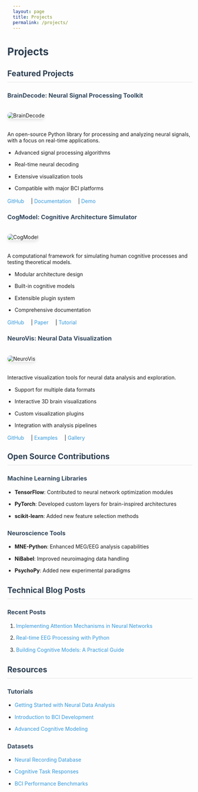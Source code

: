 ```yaml
---
layout: page
title: Projects
permalink: /projects/
---
```


# Projects

## Featured Projects

### BrainDecode: Neural Signal Processing Toolkit
![BrainDecode](/assets/images/placeholder-project1.jpg)

An open-source Python library for processing and analyzing neural signals, with a focus on real-time applications.
- Advanced signal processing algorithms
- Real-time neural decoding
- Extensive visualization tools
- Compatible with major BCI platforms

[GitHub](https://github.com/) | [Documentation](https://docs.example.com) | [Demo](https://demo.example.com)

### CogModel: Cognitive Architecture Simulator
![CogModel](/assets/images/placeholder-project2.jpg)

A computational framework for simulating human cognitive processes and testing theoretical models.
- Modular architecture design
- Built-in cognitive models
- Extensible plugin system
- Comprehensive documentation

[GitHub](https://github.com/) | [Paper](https://paper.example.com) | [Tutorial](https://tutorial.example.com)

### NeuroVis: Neural Data Visualization
![NeuroVis](/assets/images/placeholder-project3.jpg)

Interactive visualization tools for neural data analysis and exploration.
- Support for multiple data formats
- Interactive 3D brain visualizations
- Custom visualization plugins
- Integration with analysis pipelines

[GitHub](https://github.com/) | [Examples](https://examples.example.com) | [Gallery](https://gallery.example.com)

## Open Source Contributions

### Machine Learning Libraries
- **TensorFlow**: Contributed to neural network optimization modules
- **PyTorch**: Developed custom layers for brain-inspired architectures
- **scikit-learn**: Added new feature selection methods

### Neuroscience Tools
- **MNE-Python**: Enhanced MEG/EEG analysis capabilities
- **NiBabel**: Improved neuroimaging data handling
- **PsychoPy**: Added new experimental paradigms

## Technical Blog Posts

### Recent Posts
1. [Implementing Attention Mechanisms in Neural Networks](/blog/post1)
2. [Real-time EEG Processing with Python](/blog/post2)
3. [Building Cognitive Models: A Practical Guide](/blog/post3)

## Resources

### Tutorials
- [Getting Started with Neural Data Analysis](/tutorials/neural-data)
- [Introduction to BCI Development](/tutorials/bci-intro)
- [Advanced Cognitive Modeling](/tutorials/cognitive-modeling)

### Datasets
- [Neural Recording Database](/datasets/neural)
- [Cognitive Task Responses](/datasets/cognitive)
- [BCI Performance Benchmarks](/datasets/bci)

<style>
.page-content {
    max-width: 900px;
    margin: 0 auto;
    padding: 20px;
}

h1, h2, h3 {
    color: #2c3e50;
}

h2 {
    border-bottom: 2px solid #eee;
    padding-bottom: 10px;
    margin-top: 30px;
}

h3 {
    margin-top: 25px;
    color: #34495e;
}

img {
    max-width: 100%;
    height: auto;
    border-radius: 10px;
    margin: 20px 0;
    box-shadow: 0 4px 8px rgba(0,0,0,0.1);
}

ul {
    padding-left: 20px;
}

li {
    margin-bottom: 10px;
    line-height: 1.6;
}

a {
    color: #3498db;
    text-decoration: none;
    margin-right: 15px;
}

a:hover {
    text-decoration: underline;
}

.project-links {
    margin: 15px 0;
}

.project-description {
    margin: 15px 0;
    line-height: 1.6;
}
</style> 